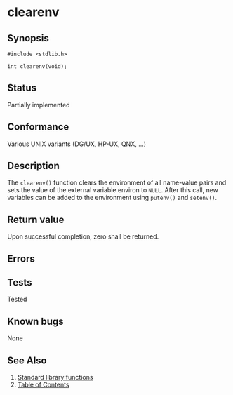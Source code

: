# clearenv

## Synopsis

`#include <stdlib.h>`

`int clearenv(void);`

## Status

Partially implemented

## Conformance

Various UNIX variants (DG/UX, HP-UX, QNX, ...)

## Description

The `clearenv()` function clears the environment of all name-value pairs and sets the value of the external variable
environ to `NULL`. After this call, new variables can be added to the environment using `putenv()` and `setenv()`.

## Return value

Upon successful completion, zero shall be returned.

## Errors

## Tests

Tested

## Known bugs

None

## See Also

1. [Standard library functions](../index.md)
2. [Table of Contents](../../../index.md)
